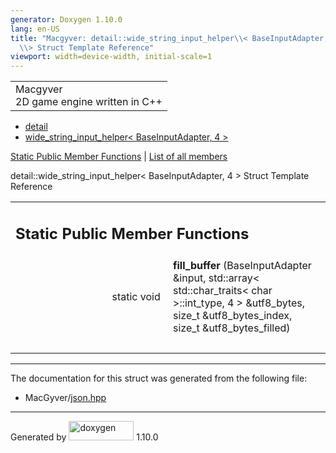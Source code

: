 ```yaml
---
generator: Doxygen 1.10.0
lang: en-US
title: "Macgyver: detail::wide_string_input_helper\\< BaseInputAdapter, 4
  \\> Struct Template Reference"
viewport: width=device-width, initial-scale=1
---
```


<div id="top">

<div id="titlearea">

<table data-cellspacing="0" data-cellpadding="0">
<colgroup>
<col style="width: 100%" />
</colgroup>
<tbody>
<tr id="projectrow" class="odd">
<td id="projectalign"><div id="projectname">
Macgyver
</div>
<div id="projectbrief">
2D game engine written in C++
</div></td>
</tr>
</tbody>
</table>

</div>

<div id="main-nav">

</div>

<div id="nav-path" class="navpath">

- <a href="namespacedetail.html" class="el">detail</a>
- <a
  href="structdetail_1_1wide__string__input__helper_3_01_base_input_adapter_00_014_01_4.html"
  class="el">wide_string_input_helper&lt; BaseInputAdapter, 4 &gt;</a>

</div>

</div>

<div class="header">

<div class="summary">

[Static Public Member Functions](#pub-static-methods) \| [List of all
members](structdetail_1_1wide__string__input__helper_3_01_base_input_adapter_00_014_01_4-members.html)

</div>

<div class="headertitle">

<div class="title">

detail::wide_string_input_helper\< BaseInputAdapter, 4 \> Struct
Template Reference

</div>

</div>

</div>

<div class="contents">

<table class="memberdecls">
<colgroup>
<col style="width: 50%" />
<col style="width: 50%" />
</colgroup>
<tbody>
<tr class="odd heading">
<td colspan="2"><h2 id="static-public-member-functions"
class="groupheader"><span id="pub-static-methods"></span> Static Public
Member Functions</h2></td>
</tr>
<tr id="r_a6a3c0ce0d623e105f012e98302bd2d8e"
class="even memitem:a6a3c0ce0d623e105f012e98302bd2d8e">
<td class="memItemLeft" style="text-align: right;"
data-valign="top"><span id="a6a3c0ce0d623e105f012e98302bd2d8e"></span>
static void </td>
<td class="memItemRight"
data-valign="bottom"><strong>fill_buffer</strong> (BaseInputAdapter
&amp;input, std::array&lt; std::char_traits&lt; char &gt;::int_type, 4
&gt; &amp;utf8_bytes, size_t &amp;utf8_bytes_index, size_t
&amp;utf8_bytes_filled)</td>
</tr>
<tr class="odd separator:a6a3c0ce0d623e105f012e98302bd2d8e">
<td colspan="2" class="memSeparator"> </td>
</tr>
</tbody>
</table>

------------------------------------------------------------------------

The documentation for this struct was generated from the following file:

- MacGyver/<a href="json_8hpp_source.html" class="el">json.hpp</a>

</div>

------------------------------------------------------------------------

<span class="small">Generated
by [<img src="doxygen.svg" class="footer" width="104" height="31"
alt="doxygen" />](https://www.doxygen.org/index.html) 1.10.0</span>
